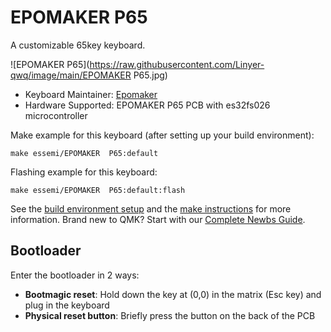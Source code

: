 # EPOMAKER P65

A customizable 65key keyboard.

![EPOMAKER  P65](https://raw.githubusercontent.com/Linyer-qwq/image/main/EPOMAKER  P65.jpg)

* Keyboard Maintainer: [Epomaker](https://github.com/Epomaker)
* Hardware Supported: EPOMAKER  P65 PCB with es32fs026 microcontroller

Make example for this keyboard (after setting up your build environment):

    make essemi/EPOMAKER  P65:default

Flashing example for this keyboard:

    make essemi/EPOMAKER  P65:default:flash

See the [build environment setup](https://docs.qmk.fm/#/getting_started_build_tools) and the [make instructions](https://docs.qmk.fm/#/getting_started_make_guide) for more information. Brand new to QMK? Start with our [Complete Newbs Guide](https://docs.qmk.fm/#/newbs).

## Bootloader

Enter the bootloader in 2 ways:

* **Bootmagic reset**: Hold down the key at (0,0) in the matrix (Esc key) and plug in the keyboard
* **Physical reset button**: Briefly press the button on the back of the PCB
